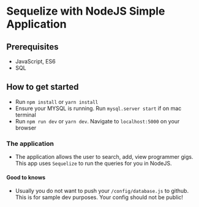 # Sequelize with NodeJS Simple Application

## Prerequisites
- JavaScript, ES6
- SQL

## How to get started
- Run `npm install` or `yarn install`
- Ensure your MYSQL is running. Run `mysql.server start` if on mac terminal
- Run `npm run dev` or `yarn dev`. Navigate to `localhost:5000` on your browser

### The application
- The application allows the user to search, add, view programmer gigs. This app uses `Sequelize` to run the queries for you in NodeJS. 


#### Good to knows
- Usually you do not want to push your `/config/database.js` to github. This is for sample dev purposes. Your config should not be public!